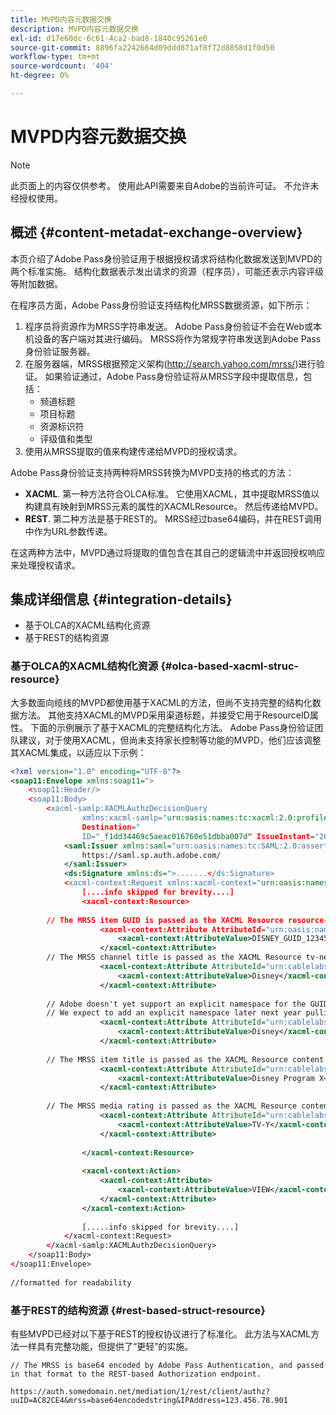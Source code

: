 ```yaml
---
title: MVPD内容元数据交换
description: MVPD内容元数据交换
exl-id: d17e60dc-6c61-4ca2-bad8-1840c95261e0
source-git-commit: 8896fa2242664d09ddd871af8f72d8858d1f0d50
workflow-type: tm+mt
source-wordcount: '404'
ht-degree: 0%

---
```


# MVPD内容元数据交换

>[!NOTE]
>
>此页面上的内容仅供参考。 使用此API需要来自Adobe的当前许可证。 不允许未经授权使用。

## 概述 {#content-metadat-exchange-overview}

本页介绍了Adobe Pass身份验证用于根据授权请求将结构化数据发送到MVPD的两个标准实施。  结构化数据表示发出请求的资源（程序员），可能还表示内容评级等附加数据。

在程序员方面，Adobe Pass身份验证支持结构化MRSS数据资源，如下所示：

1. 程序员将资源作为MRSS字符串发送。 Adobe Pass身份验证不会在Web或本机设备的客户端对其进行编码。 MRSS将作为常规字符串发送到Adobe Pass身份验证服务器。
1. 在服务器端，MRSS根据预定义架构(http://search.yahoo.com/mrss/)进行验证。  如果验证通过，Adobe Pass身份验证将从MRSS字段中提取信息，包括：
   * 频道标题
   * 项目标题
   * 资源标识符
   * 评级值和类型
1. 使用从MRSS提取的值来构建传递给MVPD的授权请求。

Adobe Pass身份验证支持两种将MRSS转换为MVPD支持的格式的方法：

* **XACML**.  第一种方法符合OLCA标准。  它使用XACML，其中提取MRSS值以构建具有映射到MRSS元素的属性的XACMLResource。  然后传递给MVPD。
* **REST**.  第二种方法是基于REST的。  MRSS经过base64编码，并在REST调用中作为URL参数传递。

在这两种方法中，MVPD通过将提取的值包含在其自己的逻辑流中并返回授权响应来处理授权请求。

## 集成详细信息 {#integration-details}

* 基于OLCA的XACML结构化资源
* 基于REST的结构资源

### 基于OLCA的XACML结构化资源 {#olca-based-xacml-struc-resource}

大多数面向缆线的MVPD都使用基于XACML的方法，但尚不支持完整的结构化数据方法。  其他支持XACML的MVPD采用渠道标题，并接受它用于ResourceID属性。 下面的示例展示了基于XACML的完整结构化方法。 Adobe Pass身份验证团队建议，对于使用XACML，但尚未支持家长控制等功能的MVPD，他们应该调整其XACML集成，以适应以下示例：

```XML
<?xml version="1.0" encoding="UTF-8"?>
<soap11:Envelope xmlns:soap11=">
    <soap11:Header/>
    <soap11:Body>
        <xacml-samlp:XACMLAuthzDecisionQuery
                xmlns:xacml-samlp="urn:oasis:names:tc:xacml:2.0:profile:saml2.0:v2:schema:protocol"
                Destination="
                ID="_f1dd34469c5aeac016760e51dbba007d" IssueInstant="2012-06-26T16:30:24.879Z" Version="2.0">
            <saml:Issuer xmlns:saml="urn:oasis:names:tc:SAML:2.0:assertion">
                https://saml.sp.auth.adobe.com/
            </saml:Issuer>
            <ds:Signature xmlns:ds=">.......</ds:Signature>
            <xacml-context:Request xmlns:xacml-context="urn:oasis:names:tc:xacml:2.0:context:schema:os">
                [....info skipped for brevity....]
                <xacml-context:Resource>
 
        // The MRSS item GUID is passed as the XACML Resource resource-id
                    <xacml-context:Attribute AttributeId="urn:oasis:names:tc:xacml:1.0:resource:resource-id">
                        <xacml-context:AttributeValue>DISNEY_GUID_12345</xacml-context:AttributeValue>
                    </xacml-context:Attribute>
        // The MRSS channel title is passed as the XACML Resource tv-network
                    <xacml-context:Attribute AttributeId="urn:cablelabs:ocla:1.0:attribute:content:tv-network">
                        <xacml-context:AttributeValue>Disney</xacml-context:AttributeValue>
                    </xacml-context:Attribute>
 
        // Adobe doesn't yet support an explicit namespace for the GUID, so we reuse the channel title as the GUID.  
        // We expect to add an explicit namespace later next year pulling it from the GUID scheme attribute.
                    <xacml-context:Attribute AttributeId="urn:cablelabs:ocla:1.0:attribute:content:id:namespace">
                        <xacml-context:AttributeValue>Disney</xacml-context:AttributeValue>
                    </xacml-context:Attribute>
 
        // The MRSS item title is passed as the XACML Resource content title
                    <xacml-context:Attribute AttributeId="urn:cablelabs:ocla:1.0:attribute:content:title">
                        <xacml-context:AttributeValue>Disney Program X</xacml-context:AttributeValue>
                    </xacml-context:Attribute>
 
        // The MRSS media rating is passed as the XACML Resource content rating 
                    <xacml-context:Attribute AttributeId="urn:cablelabs:ocla:1.0:attribute:content:rating:vchip">
                        <xacml-context:AttributeValue>TV-Y</xacml-context:AttributeValue>
                    </xacml-context:Attribute>
 
                </xacml-context:Resource>
 
                <xacml-context:Action>
                    <xacml-context:Attribute>
                        <xacml-context:AttributeValue>VIEW</xacml-context:AttributeValue>
                    </xacml-context:Attribute>
                </xacml-context:Action>
 
                [.....info skipped for brevity....]
            </xacml-context:Request>
        </xacml-samlp:XACMLAuthzDecisionQuery>
    </soap11:Body>
</soap11:Envelope>
 
//formatted for readability
```

### 基于REST的结构资源 {#rest-based-struct-resource}

有些MVPD已经对以下基于REST的授权协议进行了标准化。 此方法与XACML方法一样具有完整功能，但提供了“更轻”的实施。

`// The MRSS is base64 encoded by Adobe Pass Authentication, and passed in that format to the REST-based Authorization endpoint.`

`https://auth.somedomain.net/mediation/1/rest/client/authz?uuID=AC82CE4&mrss=base64encodedstring&IPAddress=123.456.78.901`

<!--
>[!RELATEDINFORMATION]
>* [User Metadata Exchange](/help/authentication/mvpd-user-metadata-exchng.md)
>* [Logout](/help/authentication/usecase-mvpd-logout.md)
>* [Programmer Integration Guide: Identifying Protected Resources](/help/authentication/identify-protected-resources.md)
>* [Programmer Integration Guide: User Metadata Exchange](/help/authentication/user-metadata.md)
-->
